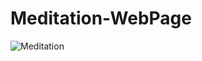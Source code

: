 # Meditation-WebPage


![Meditation](https://user-images.githubusercontent.com/31548338/112503449-efb04800-8db0-11eb-9f9d-c1f580106080.PNG)
